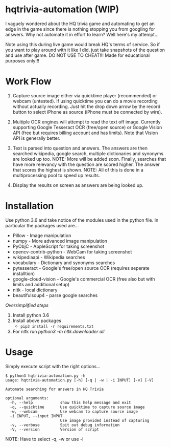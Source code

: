 # hqtrivia-automation (WIP)
I vaguely wondered about the HQ trivia game and automating to get an edge in the game since there is nothing stopping you from googling for answers. Why not automate it in effort to learn? Well here's my attempt...

Note using this during live game would break HQ's terms of service. So if you want to play around with it like I did, just take snapshots of the question and use after game. DO NOT USE TO CHEAT!!! Made for educational purposes only!!!

# Work Flow
1. Capture source image either via quicktime player (recommended) or webcam (untested). If using quicktime you can do a movie recording without actually recording. Just hit the drop down arrow by the record button to select iPhone as source (iPhone must be connected by wire).

2. Multiple OCR engines will attempt to read the text off image. Currently supporting Google Tesseract OCR (free/open source) or Google Vision API (free but requires billing account and has limits). Note that Vision API is generally better.

3. Text is parsed into question and answers. The answers are then searched wikipedia, google search, multiple dictionaries and synonyms are looked up too. NOTE: More will be added soon. Finally, searches that have more relevancy with the question are scored higher. The answer that scores the highest is shown. NOTE: All of this is done in a multiprocessing pool to speed up results.

4. Display the results on screen as answers are being looked up.

# Installation
Use python 3.6 and take notice of the modules used in the python file. In particular the packages used are...

* Pillow - Image manipulation
* numpy - More advanced image manipulation
* PyObjC - AppleScript for taking screenshot
* opencv-contrib-python - WebCam for taking screenshot
* wikipediaapi - Wikipedia searches
* vocabulary - Dictionary and synonyms searches
* pytesseract - Google's free/open source OCR (requires seperate installtion)
* google-cloud-vision - Google's commercial OCR (free also but with limits and additional setup)
* nltk - local dictionary
* beautifulsoup4 - parse google searches

*Oversimplified steps*
1. Install python 3.6
2. Install above packages
    * `pip3 install -r requirements.txt`
3. For nltk run *python3 -m nltk.downloader all*

# Usage
Simply execute script with the right options...

```
$ python3 hqtrivia-automation.py -h
usage: hqtrivia-automation.py [-h] [-q | -w | -i INPUT] [-v] [-V]

Automate searching for answers in HQ Trivia

optional arguments:
  -h, --help            show this help message and exit
  -q, --quicktime       Use quicktime to capture source image
  -w, --webcam          Use webcam to capture source image
  -i INPUT, --input INPUT
                        Use image provided instead of capturing
  -v, --verbose         Spit out debug information
  -V, --version         Version of script
```
NOTE: Have to select -q, -w or use -i
